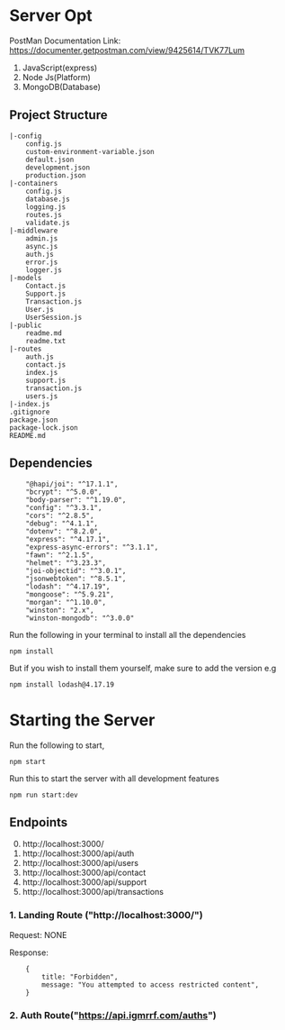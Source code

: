 # Server Opt

PostMan Documentation Link: https://documenter.getpostman.com/view/9425614/TVK77Lum

1. JavaScript(express)
2. Node Js(Platform)
3. MongoDB(Database)

## Project Structure

    |-config
        config.js
        custom-environment-variable.json
        default.json
        development.json
        production.json
    |-containers
        config.js
        database.js
        logging.js
        routes.js
        validate.js
    |-middleware
        admin.js
        async.js
        auth.js
        error.js
        logger.js
    |-models
        Contact.js
        Support.js
        Transaction.js
        User.js
        UserSession.js
    |-public
        readme.md
        readme.txt
    |-routes
        auth.js
        contact.js
        index.js
        support.js
        transaction.js
        users.js
    |-index.js
    .gitignore
    package.json
    package-lock.json
    README.md

## Dependencies

        "@hapi/joi": "^17.1.1",
        "bcrypt": "^5.0.0",
        "body-parser": "^1.19.0",
        "config": "^3.3.1",
        "cors": "^2.8.5",
        "debug": "^4.1.1",
        "dotenv": "^8.2.0",
        "express": "^4.17.1",
        "express-async-errors": "^3.1.1",
        "fawn": "^2.1.5",
        "helmet": "^3.23.3",
        "joi-objectid": "^3.0.1",
        "jsonwebtoken": "^8.5.1",
        "lodash": "^4.17.19",
        "mongoose": "^5.9.21",
        "morgan": "^1.10.0",
        "winston": "2.x",
        "winston-mongodb": "^3.0.0"

Run the following in your terminal to install all the dependencies

```shell
npm install
```

But if you wish to install them yourself, make sure to add the version e.g

```shell
npm install lodash@4.17.19
```

# Starting the Server

Run the following to start,

```shell
npm start
```

Run this to start the server with all development features

```shell
npm run start:dev
```

## Endpoints

0. http://localhost:3000/
1. http://localhost:3000/api/auth
2. http://localhost:3000/api/users
3. http://localhost:3000/api/contact
4. http://localhost:3000/api/support
5. http://localhost:3000/api/transactions

### 1. Landing Route ("http://localhost:3000/")

Request: NONE

Response: 

        {
            title: "Forbidden",
            message: "You attempted to access restricted content",
        }

### 2. Auth Route("https://api.igmrrf.com/auths")
